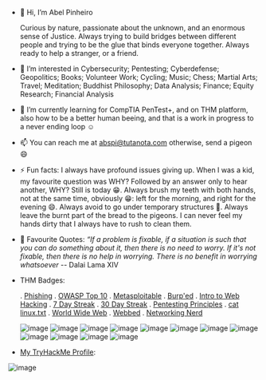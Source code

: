 - 👋 Hi, I’m Abel Pinheiro
  
  Curious by nature, passionate about the unknown, and an enormous sense of Justice. Always trying to build bridges between different people and trying to be the glue that binds everyone together. Always ready to help a stranger, or a friend.
- 👀 I’m interested in Cybersecurity; Pentesting; Cyberdefense; Geopolitics; Books; Volunteer Work; Cycling; Music; Chess; Martial Arts; Travel; Meditation; Buddhist Philosophy; Data Analysis; Finance; Equity Research; Financial Analysis
- 🌱 I’m currently learning for CompTIA PenTest+, and on THM platform, also how to be a better human beeing, and that is a work in progress to a never ending loop :relaxed:
- 📫 You can reach me at abspi@tutanota.com otherwise, send a pigeon 😄
- ⚡ Fun facts: I always have profound issues giving up.
   When I was a kid, my favourite question was WHY? Followed by an answer only to hear another, WHY? Still is today :grin:. Always brush my teeth with both hands, not at the same time, obviously :grin:: left for the morning, and right for the evening :smile:. Always avoid to go under temporary structures :grimacing:. Always leave the burnt part of the bread to the pigeons. I can never feel my hands dirty that I always have to rush to clean them.
- 💬 Favourite Quotes: <em>“If a problem is fixable, if a situation is such that you can do something about it, then there is no need to worry. If it's not fixable, then there is no help in worrying. There is no benefit in worrying whatsoever</em> -- Dalai Lama XIV

- THM Badges:
  
    . [Phishing](https://tryhackme.com/a.xitas/badges/phishing)  . [OWASP Top 10](https://tryhackme.com/a.xitas/badges/owasp-10)  . [Metasploitable](https://tryhackme.com/a.xitas/badges/metasploitable)  . [Burp'ed](https://tryhackme.com/a.xitas/badges/burped)  . [Intro to Web Hacking](https://tryhackme.com/a.xitas/badges/intro-to-web-hacking)  . [7 Day Streak](https://tryhackme.com/a.xitas/badges/7-day-streak)  . [30 Day Streak](https://tryhackme.com/a.xitas/badges/30-day-streak)  . [Pentesting Principles](https://tryhackme.com/a.xitas/badges/intro-to-pentesting)  . [cat linux.txt](https://tryhackme.com/a.xitas/badges/terminaled)  . [World Wide Web](https://tryhackme.com/a.xitas/badges/world-wide-web)  . [Webbed](https://tryhackme.com/a.xitas/badges/web-fund) . [Networking Nerd](https://tryhackme.com/a.xitas/badges/network-fundamentals)
  
  ![image](https://github.com/user-attachments/assets/f563c65b-8084-46ad-9ae9-4baf8b9544af)  ![image](https://github.com/user-attachments/assets/a7d5d152-e1b4-4dfa-b4e1-c9b7daad238a) ![image](https://github.com/user-attachments/assets/25f07ea4-31f2-4f73-a1e4-3e93c39bc6ce) ![image](https://github.com/user-attachments/assets/d4c1659a-7ace-466c-9682-ae54a3c612c2) ![image](https://github.com/user-attachments/assets/84a3dab1-bfc3-420a-b6e5-d6ea32f7eb95) ![image](https://github.com/user-attachments/assets/fda2b15c-505a-4ce7-9a13-f03fc8f52521) ![image](https://github.com/user-attachments/assets/0bfde631-2b35-44a1-8c06-e25e7920f054) ![image](https://github.com/user-attachments/assets/fd9e38b9-0c7d-43e4-8f6c-72526b9529cd) ![image](https://github.com/user-attachments/assets/9a3c42e2-4b1e-4c0d-95c4-3b0b8a0bb584) ![image](https://github.com/user-attachments/assets/494a5571-70d4-4d49-8bec-73591465441b) ![image](https://github.com/user-attachments/assets/7eb729c1-66b9-4bc5-952b-818692cf3b6e) ![image](https://github.com/user-attachments/assets/65c2222b-6bb6-4969-ac17-37c2ab8e29ea)
     

- [My TryHackMe Profile](https://tryhackme.com/p/a.xitas):
  
![image](https://github.com/user-attachments/assets/48a6aa1d-c43f-4fd6-8baa-850291098cd2)

